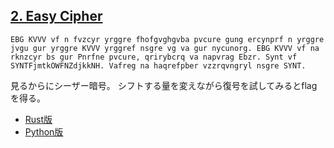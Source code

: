 ## [2. Easy Cipher](http://ksnctf.sweetduet.info/problem/2)

```
EBG KVVV vf n fvzcyr yrggre fhofgvghgvba pvcure gung ercynprf n yrggre jvgu gur yrggre KVVV yrggref nsgre vg va gur nycunorg. EBG KVVV vf na rknzcyr bs gur Pnrfne pvcure, qrirybcrq va napvrag Ebzr. Synt vf SYNTFjmtkOWFNZdjkkNH. Vafreg na haqrefpber vzzrqvngryl nsgre SYNT.
```

見るからにシーザー暗号。
シフトする量を変えながら復号を試してみるとflagを得る。

* [Rust版](https://github.com/ordovicia/ksnctf/blob/master/2-Easy_Cipher/solve.rs)
* [Python版](https://github.com/ordovicia/ksnctf/blob/master/2-Easy_Cipher/solve.py)
